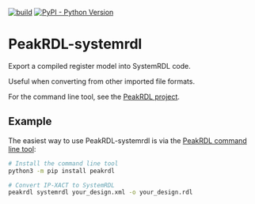 [![build](https://github.com/SystemRDL/PeakRDL-systemrdl/workflows/build/badge.svg)](https://github.com/SystemRDL/PeakRDL-systemrdl/actions?query=workflow%3Abuild+branch%3Amain)
[![PyPI - Python Version](https://img.shields.io/pypi/pyversions/peakrdl-systemrdl.svg)](https://pypi.org/project/peakrdl-systemrdl)

# PeakRDL-systemrdl
Export a compiled register model into SystemRDL code.

Useful when converting from other imported file formats.

For the command line tool, see the [PeakRDL project](https://peakrdl.readthedocs.io).

## Example

The easiest way to use PeakRDL-systemrdl is via the [PeakRDL command line tool](https://peakrdl.readthedocs.io/):

```bash
# Install the command line tool
python3 -m pip install peakrdl

# Convert IP-XACT to SystemRDL
peakrdl systemrdl your_design.xml -o your_design.rdl
```
